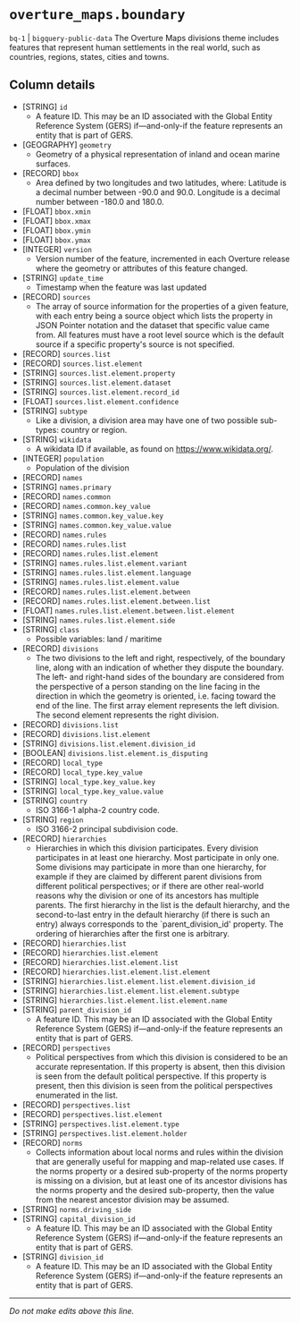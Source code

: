 # `overture_maps.boundary`
`bq-1` | `bigquery-public-data`
The Overture Maps divisions theme includes features that represent human settlements in the real world, such as countries, regions, states, cities and towns. 

## Column details
* [STRING]    `id`
  - A feature ID. This may be an ID associated with the Global Entity Reference System (GERS) if—and-only-if the feature represents an entity that is part of GERS.
* [GEOGRAPHY] `geometry`
  - Geometry of a physical representation of inland and ocean marine surfaces.
* [RECORD]    `bbox`
  - Area defined by two longitudes and two latitudes, where: Latitude is a decimal number between -90.0 and 90.0. Longitude is a decimal number between -180.0 and 180.0.
* [FLOAT]     `bbox.xmin`
* [FLOAT]     `bbox.xmax`
* [FLOAT]     `bbox.ymin`
* [FLOAT]     `bbox.ymax`
* [INTEGER]   `version`
  - Version number of the feature, incremented in each Overture release where the geometry or attributes of this feature changed.
* [STRING]    `update_time`
  - Timestamp when the feature was last updated
* [RECORD]    `sources`
  - The array of source information for the properties of a given feature, with each entry being a source object which lists the property in JSON Pointer notation and the dataset that specific value came from. All features must have a root level source which is the default source if a specific property's source is not specified.
* [RECORD]    `sources.list`
* [RECORD]    `sources.list.element`
* [STRING]    `sources.list.element.property`
* [STRING]    `sources.list.element.dataset`
* [STRING]    `sources.list.element.record_id`
* [FLOAT]     `sources.list.element.confidence`
* [STRING]    `subtype`
  - Like a division, a division area may have one of two possible sub-types: country or region.
* [STRING]    `wikidata`
  - A wikidata ID if available, as found on https://www.wikidata.org/.
* [INTEGER]   `population`
  - Population of the division
* [RECORD]    `names`
* [STRING]    `names.primary`
* [RECORD]    `names.common`
* [RECORD]    `names.common.key_value`
* [STRING]    `names.common.key_value.key`
* [STRING]    `names.common.key_value.value`
* [RECORD]    `names.rules`
* [RECORD]    `names.rules.list`
* [RECORD]    `names.rules.list.element`
* [STRING]    `names.rules.list.element.variant`
* [STRING]    `names.rules.list.element.language`
* [STRING]    `names.rules.list.element.value`
* [RECORD]    `names.rules.list.element.between`
* [RECORD]    `names.rules.list.element.between.list`
* [FLOAT]     `names.rules.list.element.between.list.element`
* [STRING]    `names.rules.list.element.side`
* [STRING]    `class`
  - Possible variables: land / maritime
* [RECORD]    `divisions`
  - The two divisions to the left and right, respectively, of the boundary line, along with an indication of whether they dispute the boundary. The left- and right-hand sides of the boundary are considered from the perspective of a person standing on the line facing in the direction in which the geometry is oriented, i.e. facing toward the end of the line. The first array element represents the left division. The second element represents the right division.
* [RECORD]    `divisions.list`
* [RECORD]    `divisions.list.element`
* [STRING]    `divisions.list.element.division_id`
* [BOOLEAN]   `divisions.list.element.is_disputing`
* [RECORD]    `local_type`
* [RECORD]    `local_type.key_value`
* [STRING]    `local_type.key_value.key`
* [STRING]    `local_type.key_value.value`
* [STRING]    `country`
  - ISO 3166-1 alpha-2 country code.
* [STRING]    `region`
  - ISO 3166-2 principal subdivision code.
* [RECORD]    `hierarchies`
  - Hierarchies in which this division participates. Every division participates in at least one hierarchy. Most participate in only one. Some divisions may participate in more than one hierarchy, for example if they are claimed by different parent divisions from different political perspectives; or if there are other real-world reasons why the division or one of its ancestors has multiple parents. The first hierarchy in the list is the default hierarchy, and the second-to-last entry in the default hierarchy (if there is such an entry) always corresponds to the `parent_division_id' property. The ordering of hierarchies after the first one is arbitrary.
* [RECORD]    `hierarchies.list`
* [RECORD]    `hierarchies.list.element`
* [RECORD]    `hierarchies.list.element.list`
* [RECORD]    `hierarchies.list.element.list.element`
* [STRING]    `hierarchies.list.element.list.element.division_id`
* [STRING]    `hierarchies.list.element.list.element.subtype`
* [STRING]    `hierarchies.list.element.list.element.name`
* [STRING]    `parent_division_id`
  - A feature ID. This may be an ID associated with the Global Entity Reference System (GERS) if—and-only-if the feature represents an entity that is part of GERS.
* [RECORD]    `perspectives`
  - Political perspectives from which this division is considered to be an accurate representation. If this property is absent, then this division is seen from the default political perspective. If this property is present, then this division is seen from the political perspectives enumerated in the list.
* [RECORD]    `perspectives.list`
* [RECORD]    `perspectives.list.element`
* [STRING]    `perspectives.list.element.type`
* [STRING]    `perspectives.list.element.holder`
* [RECORD]    `norms`
  - Collects information about local norms and rules within the division that are generally useful for mapping and map-related use cases. If the norms property or a desired sub-property of the norms property is missing on a division, but at least one of its ancestor divisions has the norms property and the desired sub-property, then the value from the nearest ancestor division may be assumed.
* [STRING]    `norms.driving_side`
* [STRING]    `capital_division_id`
  - A feature ID. This may be an ID associated with the Global Entity Reference System (GERS) if—and-only-if the feature represents an entity that is part of GERS.
* [STRING]    `division_id`
  - A feature ID. This may be an ID associated with the Global Entity Reference System (GERS) if—and-only-if the feature represents an entity that is part of GERS.

-------------------------------------------------------------------------------
*Do not make edits above this line.*
